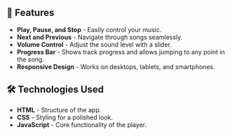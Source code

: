 ## 📑 Features

- **Play, Pause, and Stop** - Easily control your music.
- **Next and Previous** - Navigate through songs seamlessly.
- **Volume Control** - Adjust the sound level with a slider.
- **Progress Bar** - Shows track progress and allows jumping to any point in the song.
- **Responsive Design** - Works on desktops, tablets, and smartphones.

## 🛠 Technologies Used

- **HTML** - Structure of the app.
- **CSS** - Styling for a polished look.
- **JavaScript** - Core functionality of the player.

